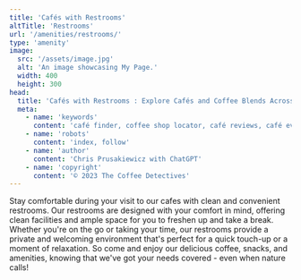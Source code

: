 ```yaml
---
title: 'Cafés with Restrooms'
altTitle: 'Restrooms'
url: '/amenities/restrooms/'
type: 'amenity'
image:
  src: '/assets/image.jpg'
  alt: 'An image showcasing My Page.'
  width: 400
  height: 300
head:
  title: 'Cafés with Restrooms : Explore Cafés and Coffee Blends Across Tyne & Wear'
  meta:
    - name: 'keywords'
      content: 'café finder, coffee shop locator, café reviews, café events, café news, speciality coffee, café blog, coffee culture'
    - name: 'robots'
      content: 'index, follow'
    - name: 'author'
      content: 'Chris Prusakiewicz with ChatGPT'
    - name: 'copyright'
      content: '© 2023 The Coffee Detectives'
---
```


<p>Stay comfortable during your visit to our cafes with clean and convenient restrooms. Our restrooms are designed with your comfort in mind, offering clean facilities and ample space for you to freshen up and take a break. Whether you're on the go or taking your time, our restrooms provide a private and welcoming environment that's perfect for a quick touch-up or a moment of relaxation. So come and enjoy our delicious coffee, snacks, and amenities, knowing that we've got your needs covered - even when nature calls!</p>